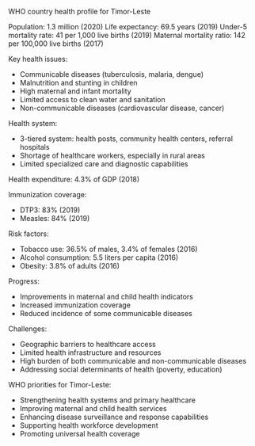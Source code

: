 WHO country health profile for Timor-Leste

Population: 1.3 million (2020)
Life expectancy: 69.5 years (2019)
Under-5 mortality rate: 41 per 1,000 live births (2019)
Maternal mortality ratio: 142 per 100,000 live births (2017)

Key health issues:
- Communicable diseases (tuberculosis, malaria, dengue)
- Malnutrition and stunting in children
- High maternal and infant mortality
- Limited access to clean water and sanitation
- Non-communicable diseases (cardiovascular disease, cancer)

Health system:
- 3-tiered system: health posts, community health centers, referral hospitals
- Shortage of healthcare workers, especially in rural areas
- Limited specialized care and diagnostic capabilities

Health expenditure: 4.3% of GDP (2018)

Immunization coverage:
- DTP3: 83% (2019)
- Measles: 84% (2019)

Risk factors:
- Tobacco use: 36.5% of males, 3.4% of females (2016)
- Alcohol consumption: 5.5 liters per capita (2016)
- Obesity: 3.8% of adults (2016)

Progress:
- Improvements in maternal and child health indicators
- Increased immunization coverage
- Reduced incidence of some communicable diseases

Challenges:
- Geographic barriers to healthcare access
- Limited health infrastructure and resources
- High burden of both communicable and non-communicable diseases
- Addressing social determinants of health (poverty, education)

WHO priorities for Timor-Leste:
- Strengthening health systems and primary healthcare
- Improving maternal and child health services
- Enhancing disease surveillance and response capabilities
- Supporting health workforce development
- Promoting universal health coverage
